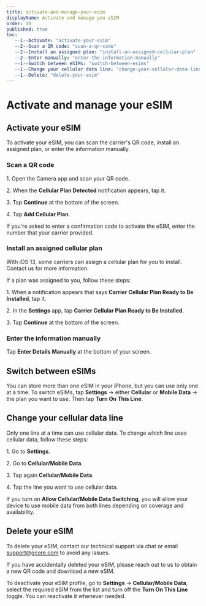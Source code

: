 ```yaml
---
title: activate-and-manage-your-esim
displayName: Activate and manage you eSIM
order: 10
published: true
toc:
   --1--Activate: "activate-your-esim"
   --2--Scan a QR code: "scan-a-qr-code"
   --2--Install an assigned plan: "install-an-assigned-cellular-plan"
   --2--Enter manually: "enter-the-information-manually"
   --1--Switch between eSIMs: "switch-between-esims"
   --1--Change your cellular data line: "change-your-cellular-data-line"
   --1--Delete: "delete-your-esim"
---
```

# Activate and manage your eSIM 

## Activate your eSIM

To activate your eSIM, you can scan the carrier's QR code, install an assigned plan, or enter the information manually.

### Scan a QR code

1\. Open the Camera app and scan your QR code.

2\. When the **Cellular Plan Detected** notification appears, tap it.

3\. Tap **Continue** at the bottom of the screen.

4\. Tap **Add Cellular Plan**.

If you're asked to enter a confirmation code to activate the eSIM, enter the number that your carrier provided.

### Install an assigned cellular plan

With iOS 13, some carriers can assign a cellular plan for you to install. Contact us for more information.

If a plan was assigned to you, follow these steps: 

1\. When a notification appears that says **Carrier Cellular Plan Ready to Be Installed**, tap it.

2\. In the **Settings** app, tap **Carrier Cellular Plan Ready to Be Installed**.

3\. Tap **Continue** at the bottom of the screen.

### Enter the information manually

Tap **Enter Details Manually** at the bottom of your screen.

## Switch between eSIMs

You can store more than one eSIM in your iPhone, but you can use only one at a time. To switch eSIMs, tap **Settings** → either **Cellular** or **Mobile Data** → the plan you want to use. Then tap **Turn On This Line**.

## Change your cellular data line

Only one line at a time can use cellular data. To change which line uses cellular data, follow these steps: 

1\. Go to **Settings**.

2\. Go to **Cellular/Mobile Data**.

3\. Tap again **Cellular/Mobile Data**.

4\. Tap the line you want to use cellular data.

If you turn on **Allow Cellular/Mobile Data Switching**, you will allow your device to use mobile data from both lines depending on coverage and availability. 

## Delete your eSIM

To delete your eSIM, contact our technical support via chat or email [support@gcore.com](mailto:support@gcore.com) to avoid any issues.

If you have accidentally deleted your eSIM, please reach out to us to obtain a new QR code and download a new eSIM.

To deactivate your eSIM profile, go to **Settings** → **Cellular/Mobile Data**, select the required eSIM from the list and turn off the **Turn On This Line** toggle. You can reactivate it whenever needed.
